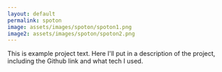 ```yaml
---
layout: default
permalink: spoton
image: assets/images/spoton/spoton1.png
image2: assets/images/spoton/spoton2.png
---
```


This is example project text. Here I'll put in a description of the project, including the Github link and what tech I used.
